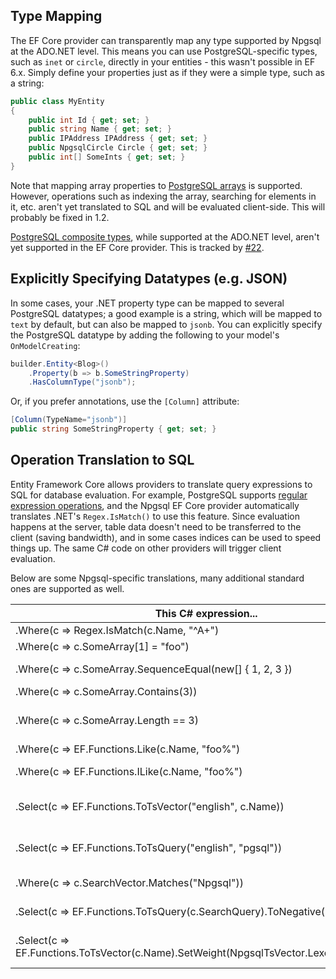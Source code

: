 ## Type Mapping

The EF Core provider can transparently map any type supported by Npgsql at the ADO.NET level. This means you can use PostgreSQL-specific types, such as `inet` or `circle`, directly in your entities - this wasn't possible in EF 6.x. Simply define your properties just as if they were a simple type, such as a string:

```c#
public class MyEntity
{
    public int Id { get; set; }
    public string Name { get; set; }
    public IPAddress IPAddress { get; set; }
    public NpgsqlCircle Circle { get; set; }
    public int[] SomeInts { get; set; }
}
```

Note that mapping array properties to [PostgreSQL arrays](https://www.postgresql.org/docs/current/static/arrays.html) is supported. However, operations such as indexing the array, searching for elements in it, etc. aren't yet translated to SQL and will be evaluated client-side. This will probably be fixed in 1.2.

[PostgreSQL composite types](https://www.postgresql.org/docs/current/static/rowtypes.html), while supported at the ADO.NET level, aren't yet supported in the EF Core provider. This is tracked by [#22](https://github.com/npgsql/Npgsql.EntityFrameworkCore.PostgreSQL/issues/22).

## Explicitly Specifying Datatypes (e.g. JSON)

In some cases, your .NET property type can be mapped to several PostgreSQL datatypes; a good example is a string, which will be mapped to `text` by default, but can also be mapped to `jsonb`. You can explicitly specify the PostgreSQL datatype by adding the following to your model's `OnModelCreating`:

```c#
builder.Entity<Blog>()
    .Property(b => b.SomeStringProperty)
    .HasColumnType("jsonb");
```

Or, if you prefer annotations, use the `[Column]` attribute:

```c#
[Column(TypeName="jsonb")]
public string SomeStringProperty { get; set; }
```

## Operation Translation to SQL

Entity Framework Core allows providers to translate query expressions to SQL for database evaluation. For example, PostgreSQL supports [regular expression operations](http://www.postgresql.org/docs/current/static/functions-matching.html#FUNCTIONS-POSIX-REGEXP), and the Npgsql EF Core provider automatically translates .NET's `Regex.IsMatch()` to use this feature. Since evaluation happens at the server, table data doesn't need to be transferred to the client (saving bandwidth), and in some cases indices can be used to speed things up. The same C# code on other providers will trigger client evaluation.

Below are some Npgsql-specific translations, many additional standard ones are supported as well.

| This C# expression...                                    | ... gets translated to this SQL |
|----------------------------------------------------------|---------------------------------|
| .Where(c => Regex.IsMatch(c.Name, "^A+")                 | [WHERE "c"."Name" ~ '^A+'](http://www.postgresql.org/docs/current/static/functions-matching.html#FUNCTIONS-POSIX-REGEXP)
| .Where(c => c.SomeArray[1] = "foo")                      | [WHERE "c"."SomeArray"[1] = 'foo'](https://www.postgresql.org/docs/current/static/arrays.html#ARRAYS-ACCESSING)
| .Where(c => c.SomeArray.SequenceEqual(new[] { 1, 2, 3 }) | [WHERE "c"."SomeArray" = ARRAY[1, 2, 3])](https://www.postgresql.org/docs/current/static/arrays.html)
| .Where(c => c.SomeArray.Contains(3))                     | [WHERE 3 = ANY("c"."SomeArray")](https://www.postgresql.org/docs/current/static/functions-comparisons.html#AEN21104)
| .Where(c => c.SomeArray.Length == 3)                     | [WHERE array_length("c"."SomeArray, 1) == 3](https://www.postgresql.org/docs/current/static/functions-array.html#ARRAY-FUNCTIONS-TABLE)
| .Where(c => EF.Functions.Like(c.Name, "foo%")            | [WHERE "c"."Name" LIKE 'foo%'](https://www.postgresql.org/docs/current/static/functions-matching.html#FUNCTIONS-LIKE)
| .Where(c => EF.Functions.ILike(c.Name, "foo%")           | [WHERE "c"."Name" ILIKE 'foo%'](https://www.postgresql.org/docs/current/static/functions-matching.html#FUNCTIONS-LIKE) (case-insensitive LIKE)
| .Select(c => EF.Functions.ToTsVector("english", c.Name)) | [SELECT to_tsvector('english'::regconfig, "c"."Name")](https://www.postgresql.org/docs/current/static/textsearch-controls.html#TEXTSEARCH-PARSING-DOCUMENTS)
| .Select(c => EF.Functions.ToTsQuery("english", "pgsql")) | [SELECT to_tsquery('english'::regconfig, 'pgsql')](https://www.postgresql.org/docs/current/static/textsearch-controls.html#TEXTSEARCH-PARSING-QUERIES)
| .Where(c => c.SearchVector.Matches("Npgsql"))            | [WHERE "c"."SearchVector" @@ 'Npgsql'](https://www.postgresql.org/docs/current/static/textsearch-intro.html#TEXTSEARCH-MATCHING)
| .Select(c => EF.Functions.ToTsQuery(c.SearchQuery).ToNegative()) | [SELECT (!! to_tsquery("c"."SearchQuery"))](https://www.postgresql.org/docs/current/static/textsearch-features.html#TEXTSEARCH-MANIPULATE-TSQUERY)
| .Select(c => EF.Functions.ToTsVector(c.Name).SetWeight(NpgsqlTsVector.Lexeme.Weight.A)) | [SELECT setweight(to_tsvector("c"."Name"), 'A')](https://www.postgresql.org/docs/current/static/textsearch-features.html#TEXTSEARCH-MANIPULATE-TSVECTOR)